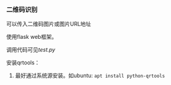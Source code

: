 ### 二维码识别
可以传入二维码图片或图片URL地址

使用flask web框架。

调用代码可见*test.py*

安装qrtools：
1. 最好通过系统源安装。如ubuntu: `apt install python-qrtools`
